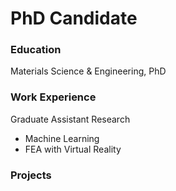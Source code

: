 # PhD Candidate

### Education
Materials Science & Engineering, PhD

### Work Experience
Graduate Assistant Research
- Machine Learning
- FEA with Virtual Reality 

### Projects



